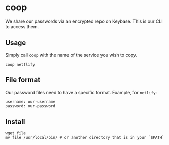 # coop

We share our passwords via an encrypted repo on Keybase. This is our CLI to
access them.

## Usage

Simply call `coop` with the name of the service you wish to copy.

```shell
coop netflify
```

## File format

Our password files need to have a specific format. Example, for `netlify`:

```
username: our-username
password: our-password
```

## Install

```
wget file
mv file /usr/local/bin/ # or another directory that is in your `$PATH`
```
